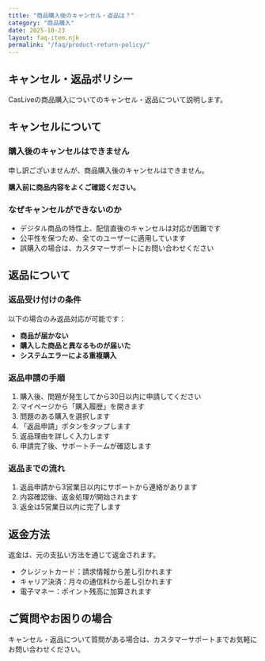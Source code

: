 ```yaml
---
title: "商品購入後のキャンセル・返品は？"
category: "商品購入"
date: 2025-10-23
layout: faq-item.njk
permalink: "/faq/product-return-policy/"
---
```


## キャンセル・返品ポリシー

CasLiveの商品購入についてのキャンセル・返品について説明します。

## キャンセルについて

### 購入後のキャンセルはできません

申し訳ございませんが、商品購入後のキャンセルはできません。

**購入前に商品内容をよくご確認ください。**

### なぜキャンセルができないのか

- デジタル商品の特性上、配信直後のキャンセルは対応が困難です
- 公平性を保つため、全てのユーザーに適用しています
- 誤購入の場合は、カスタマーサポートにお問い合わせください

## 返品について

### 返品受け付けの条件

以下の場合のみ返品対応が可能です：

- **商品が届かない**
- **購入した商品と異なるものが届いた**
- **システムエラーによる重複購入**

### 返品申請の手順

1. 購入後、問題が発生してから30日以内に申請してください
2. マイページから「購入履歴」を開きます
3. 問題のある購入を選択します
4. 「返品申請」ボタンをタップします
5. 返品理由を詳しく入力します
6. 申請完了後、サポートチームが確認します

### 返品までの流れ

1. 返品申請から3営業日以内にサポートから連絡があります
2. 内容確認後、返金処理が開始されます
3. 返金は5営業日以内に完了します

## 返金方法

返金は、元の支払い方法を通じて返金されます。

- クレジットカード：請求情報から差し引かれます
- キャリア決済：月々の通信料から差し引かれます
- 電子マネー：ポイント残高に加算されます

## ご質問やお困りの場合

キャンセル・返品について質問がある場合は、カスタマーサポートまでお気軽にお問い合わせください。
